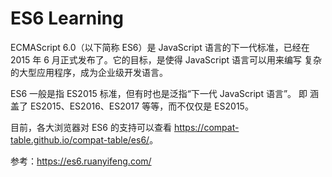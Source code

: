 # ES6 Learning

ECMAScript 6.0（以下简称 ES6）是 JavaScript 语言的下一代标准，已经在
2015 年 6 月正式发布了。它的目标，是使得 JavaScript 语言可以用来编写
复杂的大型应用程序，成为企业级开发语言。

ES6 一般是指 ES2015 标准，但有时也是泛指“下一代 JavaScript 语言”。 即
涵盖了 ES2015、ES2016、ES2017 等等，而不仅仅是 ES2015。

目前，各大浏览器对 ES6 的支持可以查看 <https://compat-table.github.io/compat-table/es6/>。

参考：<https://es6.ruanyifeng.com/>
